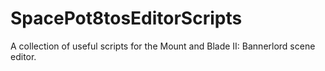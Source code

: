 # SpacePot8tosEditorScripts
A collection of useful scripts for the Mount and Blade II: Bannerlord scene editor.
